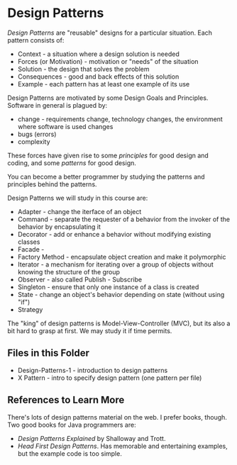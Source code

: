 # Design Patterns

*Design Patterns* are "reusable" designs for a particular situation.  Each pattern consists of:
* Context - a situation where a design solution is needed
* Forces (or Motivation) - motivation or "needs" of the situation
* Solution - the design that solves the problem
* Consequences - good and back effects of this solution
* Example - each pattern has at least one example of its use

Design Patterns are motivated by some Design Goals and Principles.
Software in general is plagued by:
* change - requirements change, technology changes, the environment where software is used changes
* bugs (errors)
* complexity

These forces have given rise to some *principles* for good design and coding, and some *patterns* for good design.

You can become a better programmer by studying the patterns and principles behind the patterns.

Design Patterns we will study in this course are:

* Adapter - change the iterface of an object
* Command - separate the requester of a behavior from the invoker of the behavior by encapsulating it
* Decorator - add or enhance a behavior without modifying existing classes
* Facade -
* Factory Method - encapsulate object creation and make it polymorphic
* Iterator - a mechanism for iterating over a group of objects without knowing the structure of the group
* Observer - also called Publish - Subscribe
* Singleton - ensure that only one instance of a class is created
* State - change an object's behavior depending on state (without using "if")
* Strategy 
 
The "king" of design patterns is Model-View-Controller (MVC), but its also a bit hard to grasp at first.  We may study it if time permits.

## Files in this Folder

* Design-Patterns-1 - introduction to design patterns
* X Pattern - intro to specify design pattern (one pattern per file)

## References to Learn More

There's lots of design patterns material on the web.
I prefer books, though.  Two good books for Java programmers are:

* _Design Patterns Explained_ by Shalloway and Trott.
* _Head First Design Patterns_. Has memorable and entertaining examples, but the example code is too simple.

